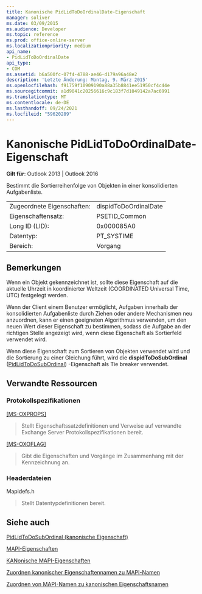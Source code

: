 ```yaml
---
title: Kanonische PidLidToDoOrdinalDate-Eigenschaft
manager: soliver
ms.date: 03/09/2015
ms.audience: Developer
ms.topic: reference
ms.prod: office-online-server
ms.localizationpriority: medium
api_name:
- PidLidToDoOrdinalDate
api_type:
- COM
ms.assetid: b6a500fc-07f4-4788-ae46-d179a96a48e2
description: 'Letzte Änderung: Montag, 9. März 2015'
ms.openlocfilehash: f91759f10909190a88a35b8841ee51950cf4c44e
ms.sourcegitcommit: a1d9041c20256616c9c183f7d1049142a7ac6991
ms.translationtype: MT
ms.contentlocale: de-DE
ms.lasthandoff: 09/24/2021
ms.locfileid: "59620289"
---
```

# <a name="pidlidtodoordinaldate-canonical-property"></a>Kanonische PidLidToDoOrdinalDate-Eigenschaft

  
  
**Gilt für**: Outlook 2013 | Outlook 2016 
  
Bestimmt die Sortierreihenfolge von Objekten in einer konsolidierten Aufgabenliste.
  
|||
|:-----|:-----|
|Zugeordnete Eigenschaften:  <br/> |dispidToDoOrdinalDate  <br/> |
|Eigenschaftensatz:  <br/> |PSETID_Common  <br/> |
|Long ID (LID):  <br/> |0x000085A0  <br/> |
|Datentyp:  <br/> |PT_SYSTIME  <br/> |
|Bereich:  <br/> |Vorgang  <br/> |
   
## <a name="remarks"></a>Bemerkungen

Wenn ein Objekt gekennzeichnet ist, sollte diese Eigenschaft auf die aktuelle Uhrzeit in koordinierter Weltzeit (COORDINATED Universal Time, UTC) festgelegt werden. 
  
Wenn der Client einem Benutzer ermöglicht, Aufgaben innerhalb der konsolidierten Aufgabenliste durch Ziehen oder andere Mechanismen neu anzuordnen, kann er einen geeigneten Algorithmus verwenden, um den neuen Wert dieser Eigenschaft zu bestimmen, sodass die Aufgabe an der richtigen Stelle angezeigt wird, wenn diese Eigenschaft als Sortierfeld verwendet wird.
  
Wenn diese Eigenschaft zum Sortieren von Objekten verwendet wird und die Sortierung zu einer Gleichung führt, wird die **dispidToDoSubOrdinal** ([PidLidToDoSubOrdinal](pidlidtodosubordinal-canonical-property.md)) -Eigenschaft als Tie breaker verwendet.
  
## <a name="related-resources"></a>Verwandte Ressourcen

### <a name="protocol-specifications"></a>Protokollspezifikationen

[[MS-OXPROPS]](https://msdn.microsoft.com/library/f6ab1613-aefe-447d-a49c-18217230b148%28Office.15%29.aspx)
  
> Stellt Eigenschaftssatzdefinitionen und Verweise auf verwandte Exchange Server Protokollspezifikationen bereit.
    
[[MS-OXOFLAG]](https://msdn.microsoft.com/library/f1e50be4-ed30-4c2a-b5cb-8ff3aaaf9b91%28Office.15%29.aspx)
  
> Gibt die Eigenschaften und Vorgänge im Zusammenhang mit der Kennzeichnung an.
    
### <a name="header-files"></a>Headerdateien

Mapidefs.h
  
> Stellt Datentypdefinitionen bereit.
    
## <a name="see-also"></a>Siehe auch



[PidLidToDoSubOrdinal (kanonische Eigenschaft)](pidlidtodosubordinal-canonical-property.md)


[MAPI-Eigenschaften](mapi-properties.md)
  
[KANonische MAPI-Eigenschaften](mapi-canonical-properties.md)
  
[Zuordnen kanonischer Eigenschaftennamen zu MAPI-Namen](mapping-canonical-property-names-to-mapi-names.md)
  
[Zuordnen von MAPI-Namen zu kanonischen Eigenschaftsnamen](mapping-mapi-names-to-canonical-property-names.md)

